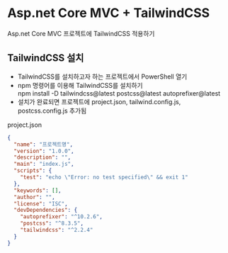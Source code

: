 # Asp.net Core MVC + TailwindCSS
Asp.net Core MVC 프로젝트에 TailwindCSS 적용하기
<br />

## TailwindCSS 설치
- TailwindCSS를 설치하고자 하는 프로젝트에서 PowerShell 열기
- npm 명령어를 이용해 TailwindCSS를 설치하기<br />
npm install -D tailwindcss@latest postcss@latest autoprefixer@latest
- 설치가 완료되면 프로젝트에 project.json, tailwind.config.js, postcss.config.js 추가됨

project.json
```json
{
  "name": "프로젝트명",
  "version": "1.0.0",
  "description": "",
  "main": "index.js",
  "scripts": {
    "test": "echo \"Error: no test specified\" && exit 1"
  },
  "keywords": [],
  "author": "",
  "license": "ISC",
  "devDependencies": {
    "autoprefixer": "^10.2.6",
    "postcss": "^8.3.5",
    "tailwindcss": "^2.2.4"
  }
}
``` 

